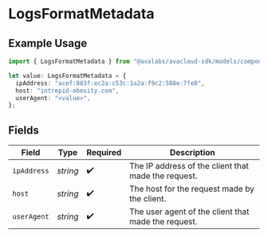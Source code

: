 # LogsFormatMetadata

## Example Usage

```typescript
import { LogsFormatMetadata } from "@avalabs/avacloud-sdk/models/components";

let value: LogsFormatMetadata = {
  ipAddress: "acef:883f:ec2a:c53c:1a2a:f9c2:588e:7fe8",
  host: "intrepid-obesity.com",
  userAgent: "<value>",
};
```

## Fields

| Field                                               | Type                                                | Required                                            | Description                                         |
| --------------------------------------------------- | --------------------------------------------------- | --------------------------------------------------- | --------------------------------------------------- |
| `ipAddress`                                         | *string*                                            | :heavy_check_mark:                                  | The IP address of the client that made the request. |
| `host`                                              | *string*                                            | :heavy_check_mark:                                  | The host for the request made by the client.        |
| `userAgent`                                         | *string*                                            | :heavy_check_mark:                                  | The user agent of the client that made the request. |